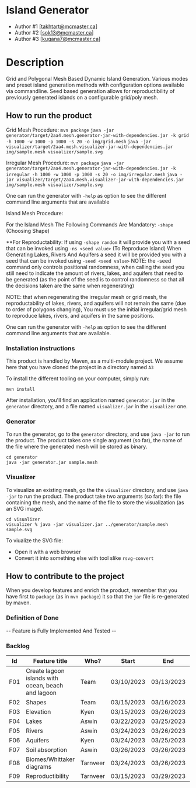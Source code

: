 # Island Generator

  - Author #1 [takhtart@mcmaster.ca]
  - Author #2 [sok13@mcmaster.ca]
  - Author #3 [kugana7@mcmaster.ca]

# Description
Grid and Polygonal Mesh Based Dynamic Island Generation. Various modes and preset island generation methods with configuration options available via commandline.
Seed based generation allows for reproductibility of previously generated islands on a configurable grid/poly mesh.

## How to run the product

Grid Mesh Procedure:
`mvn package`
`java -jar generator/target/2aa4.mesh.generator-jar-with-dependencies.jar -k grid -h 1000 -w 1000 -p 1000 -s 20 -o img/grid.mesh`
`java -jar visualizer/target/2aa4.mesh.visualizer-jar-with-dependencies.jar img/sample.mesh visualizer/sample.svg`

Irregular Mesh Procedure:
`mvn package`
`java -jar generator/target/2aa4.mesh.generator-jar-with-dependencies.jar -k irregular -h 1000 -w 1000 -p 1000 -s 20 -o img/irregular.mesh`
`java -jar visualizer/target/2aa4.mesh.visualizer-jar-with-dependencies.jar img/sample.mesh visualizer/sample.svg`

One can run the generator with `-help` as option to see the different command line arguments that are available

Island Mesh Procedure:

For the Island Mesh The Following Commands Are Mandatory:
`-shape` (Choosing Shape)

**For Reproductability:
If using `-shape random` it will provide you with a seed that can be invoked using `-ns <seed value>` (To Reproduce Island)
When Generating Lakes, Rivers And Aquifers a seed it will be provided you with a seed that can be invoked using `-seed <seed value>`
NOTE: the -seed command only controls positional randomness, when calling the seed you still need to indicate the amount of rivers, lakes, and aquifers that need to be generated (as the point of the seed is to control randomness so that all the decisions taken are the same when regenerating)

NOTE: that when regenerating the irregular mesh or grid mesh, the reproductability of lakes, rivers, and aquifers will not remain the same (due to order of polygons changing), You must use the initial irregular/grid mesh to reproduce lakes, rivers, and aquifers in the same positions.

One can run the generator with `-help` as option to see the different command line arguments that are available.

### Installation instructions

This product is handled by Maven, as a multi-module project. We assume here that you have cloned the project in a directory named `A3`

To install the different tooling on your computer, simply run:

```
mvn install
```

After installation, you'll find an application named `generator.jar` in the `generator` directory, and a file named `visualizer.jar` in the `visualizer` one. 

### Generator

To run the generator, go to the `generator` directory, and use `java -jar` to run the product. The product takes one single argument (so far), the name of the file where the generated mesh will be stored as binary.

```
cd generator 
java -jar generator.jar sample.mesh
```

### Visualizer

To visualize an existing mesh, go the the `visualizer` directory, and use `java -jar` to run the product. The product take two arguments (so far): the file containing the mesh, and the name of the file to store the visualization (as an SVG image).

```
cd visualizer 
visualizer % java -jar visualizer.jar ../generator/sample.mesh sample.svg
```
To viualize the SVG file:

  - Open it with a web browser
  - Convert it into something else with tool slike `rsvg-convert`

## How to contribute to the project

When you develop features and enrich the product, remember that you have first to `package` (as in `mvn package`) it so that the `jar` file is re-generated by maven.

### Definition of Done

-- Feature is Fully Implemented And Tested --

### Backlog

| Id | Feature title | Who? | Start | End | Status |
|:--:|---------------|------|-------|-----|--------|
| F01 | Create lagoon islands with ocean, beach and lagoon | Team | 03/10/2023 | 03/13/2023 | D | 
| F02 | Shapes | Team | 03/15/2023 | 03/16/2023 | D | 
| F03 | Elevation | Kyen | 03/15/2023 | 03/26/2023 | D |
| F04 | Lakes | Aswin | 03/22/2023 | 03/25/2023 | D |
| F05 | Rivers | Aswin | 03/24/2023 | 03/26/2023 | D | 
| F06 | Aquifers | Kyen | 03/24/2023 | 03/25/2023 | D | 
| F07 | Soil absorption | Aswin | 03/26/2023 | 03/26/2023 | D |
| F08 | Biomes/Whittaker diagrams | Tarnveer | 03/24/2023 | 03/26/2023 | D |
| F09 | Reproductibility | Tarnveer | 03/15/2023 | 03/29/2023 | D | 



